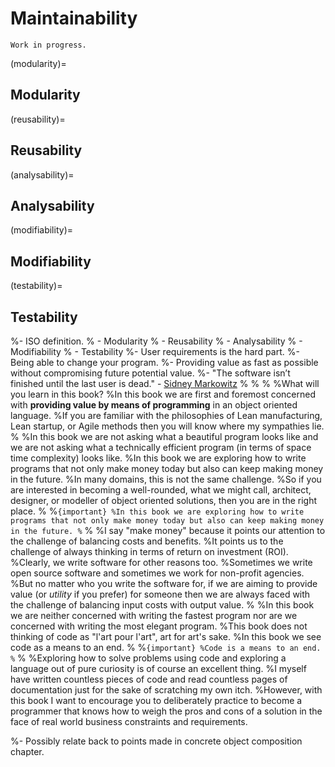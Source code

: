 # Maintainability


```{warning}
Work in progress.
```

(modularity)=
## Modularity

(reusability)=
## Reusability

(analysability)=
## Analysability

(modifiability)=
## Modifiability

(testability)=
## Testability


%- ISO definition.
%  - Modularity
%  - Reusability
%  - Analysability
%  - Modifiability
%  - Testability
%- User requirements is the hard part.
%- Being able to change your program.
%- Providing value as fast as possible without compromising future potential value.
%- "The software isn’t finished until the last user is dead." - [Sidney Markowitz](https://maximilianocontieri.com/software-engineering-great-quotes)
%
%
%
%What will you learn in this book?
%In this book we are first and foremost concerned with **providing value by means of programming** in an object oriented language.
%If you are familiar with the philosophies of Lean manufacturing, Lean startup, or Agile methods then you will know where my sympathies lie.
%
%In this book we are not asking what a beautiful program looks like and we are not asking what a technically efficient program (in terms of space time complexity) looks like.
%In this book we are exploring how to write programs that not only make money today but also can keep making money in the future.
%In many domains, this is not the same challenge.
%So if you are interested in becoming a well-rounded, what we might call, architect, designer, or modeller of object oriented solutions, then you are in the right place.
%
%```{important}
%In this book we are exploring how to write programs that not only make money today but also can keep making money in the future.
%```
%
%I say "make money" because it points our attention to the challenge of balancing costs and benefits.
%It points us to the challenge of always thinking in terms of return on investment (ROI).
%Clearly, we write software for other reasons too.
%Sometimes we write open source software and sometimes we work for non-profit agencies.
%But no matter who you write the software for, if we are aiming to provide value (or *utility* if you prefer) for someone then we are always faced with the challenge of balancing input costs with output value.
%
%In this book we are neither concerned with writing the fastest program nor are we concerned with writing the most elegant program.
%This book does not thinking of code as "l'art pour l'art", art for art's sake.
%In this book we see code as a means to an end.
%
%```{important}
%Code is a means to an end.
%```
%
%Exploring how to solve problems using code and exploring a language out of pure curiosity is of course an excellent thing.
%I myself have written countless pieces of code and read countless pages of documentation just for the sake of scratching my own itch.
%However, with this book I want to encourage you to deliberately practice to become a programmer that knows how to weigh the pros and cons of a solution in the face of real world business constraints and requirements.

%- Possibly relate back to points made in concrete object composition chapter.
